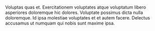 Voluptas quas et. Exercitationem voluptates atque voluptatum libero asperiores doloremque hic dolores. Voluptate possimus dicta nulla doloremque. Id ipsa molestiae voluptates et et autem facere. Delectus accusamus ut numquam qui nobis sunt maxime ipsa.